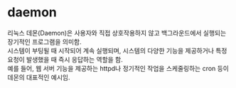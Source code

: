 # daemon
리눅스 데몬(Daemon)은 사용자와 직접 상호작용하지 않고 백그라운드에서 실행되는 장기적인 프로그램을 의미함. </br>시스템이 부팅될 때 시작되어 계속 실행되며, 시스템의 다양한 기능을 제공하거나 특정 요청이 발생했을 때 즉시 응답하는 역할을 함. </br>예를 들어, 웹 서버 기능을 제공하는 httpd나 정기적인 작업을 스케줄링하는 cron 등이 데몬의 대표적인 예시임.